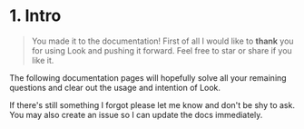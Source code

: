 # 1. Intro

> You made it to the documentation! First of all I would like to **thank** you for using Look and pushing it forward. Feel free to star or share if you like it.

The following documentation pages will hopefully solve all your remaining questions and clear out the usage and intention of Look.<br>

If there's still something I forgot please let me know and don't be shy to ask. You may also create an issue so I can update the docs immediately. 

